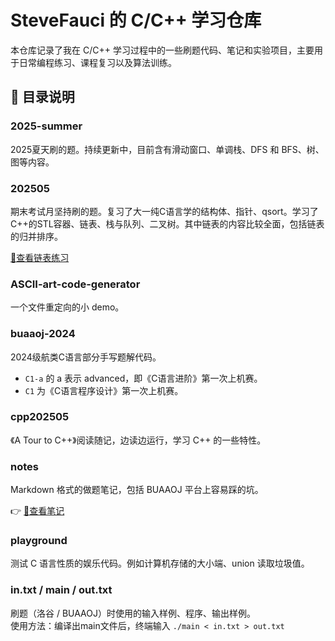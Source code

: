 # SteveFauci 的 C/C++ 学习仓库

本仓库记录了我在 C/C++ 学习过程中的一些刷题代码、笔记和实验项目，主要用于日常编程练习、课程复习以及算法训练。

## 📁 目录说明

### 2025-summer  

2025夏天刷的题。持续更新中，目前含有滑动窗口、单调栈、DFS 和 BFS、树、图等内容。

### 202505  

期末考试月坚持刷的题。复习了大一纯C语言学的结构体、指针、qsort。学习了C++的STL容器、链表、栈与队列、二叉树。其中链表的内容比较全面，包括链表的归并排序。

[🔗查看链表练习](202505/leetcode/1-linked_list/)

### ASCII-art-code-generator  

一个文件重定向的小 demo。

### buaaoj-2024  

2024级航类C语言部分手写题解代码。  

- `C1-a` 的 a 表示 advanced，即《C语言进阶》第一次上机赛。  
- `C1` 为《C语言程序设计》第一次上机赛。

### cpp202505  

《A Tour to C++》阅读随记，边读边运行，学习 C++ 的一些特性。

### notes  

Markdown 格式的做题笔记，包括 BUAAOJ 平台上容易踩的坑。

👉 [🔗查看笔记](notes/c-BUAA_OJ踩坑.md)

### playground  

测试 C 语言性质的娱乐代码。例如计算机存储的大小端、union 读取垃圾值。

### in.txt / main / out.txt  

刷题（洛谷 / BUAAOJ）时使用的输入样例、程序、输出样例。  
使用方法：编译出main文件后，终端输入 `./main < in.txt > out.txt`
